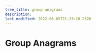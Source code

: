 ```yaml
---
tree_title: group-anagrams
description: 
last_modified: 2022-06-09T21:23:28.2328
---
```


# Group Anagrams
